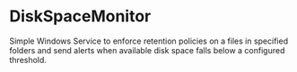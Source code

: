 # DiskSpaceMonitor

Simple Windows Service to enforce retention policies on a files in specified folders and send alerts when available disk space falls below a configured threshold.

